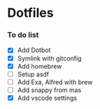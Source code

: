 # Dotfiles

### To do list

- [x] Add Dotbot
- [x] Symlink with gitconfig
- [x] Add homebrew
- [ ] Setup asdf
- [ ] Add Exa, Alfred with brew
- [ ] Add snappy from mas
- [x] Add vscode settings

